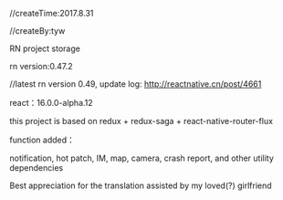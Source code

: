 //createTime:2017.8.31

//createBy:tyw

RN project storage

rn version:0.47.2

//latest rn version 0.49, update log: http://reactnative.cn/post/4661

react：16.0.0-alpha.12

this project is based on redux + redux-saga + react-native-router-flux

function added：

notification, hot patch, IM, map, camera, crash report, and other utility dependencies




Best appreciation for the translation assisted by my loved(?) girlfriend 

